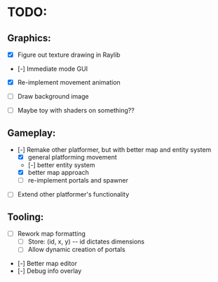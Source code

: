# TODO:

## Graphics:

- [x] Figure out texture drawing in Raylib
- [-] Immediate mode GUI
- [x] Re-implement movement animation
- [ ] Draw background image
- [ ] Maybe toy with shaders on something??


## Gameplay:

- [-] Remake other platformer, but with better map and entity system
    - [x] general platforming movement
    - [-] better entity system
    - [x] better map approach
    - [ ] re-implement portals and spawner
- [ ] Extend other platformer's functionality


## Tooling: 

- [ ] Rework map formatting
    - [ ] Store: (id, x, y) -- id dictates dimensions
    - [ ] Allow dynamic creation of portals
- [-] Better map editor
- [-] Debug info overlay

